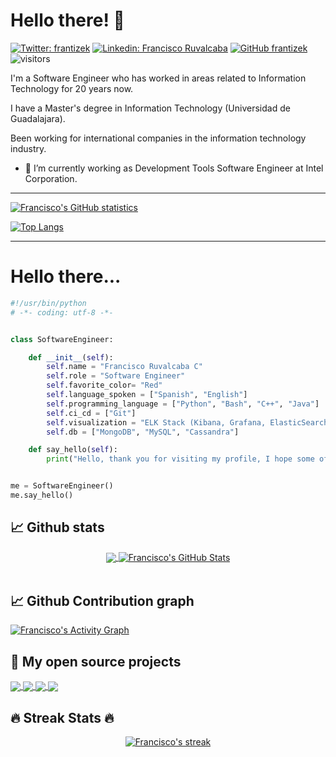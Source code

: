 # Hello there! 👋

[![Twitter: frantizek](https://img.shields.io/twitter/follow/frantizek?style=social)](https://twitter.com/frantizek)
[![Linkedin: Francisco Ruvalcaba](https://img.shields.io/badge/-frantizek-blue?style=flat-square&logo=Linkedin&logoColor=white&link=https://www.linkedin.com/in/fruvalc/)](https://www.linkedin.com/in/fruvalc/)
[![GitHub frantizek](https://img.shields.io/github/followers/frantizek?label=follow&style=social)](https://github.com/frantizek)
![visitors](https://visitor-badge.glitch.me/badge?page_id=frantizek.frantizek&left_text=frantizek's%20Visitors)

I'm a Software Engineer who has worked in areas related to Information Technology for 20 years now. 

I have a Master's degree in Information Technology (Universidad de Guadalajara). 

Been working for international companies in the information technology industry.


- 🔭 I’m currently working as Development Tools Software Engineer at Intel Corporation.


---


[![Francisco's GitHub statistics](https://github-readme-stats.vercel.app/api?username=frantizek&count_private=true&show_icons=true)](https://github.com/frantizek?tab=repositories)

[![Top Langs](https://github-readme-stats.vercel.app/api/top-langs/?username=frantizek&layout=compact)](https://github.com/frantizek?tab=repositories)

---


# Hello there...

```python
#!/usr/bin/python
# -*- coding: utf-8 -*-


class SoftwareEngineer:

    def __init__(self):
        self.name = "Francisco Ruvalcaba C"
        self.role = "Software Engineer"
        self.favorite_color= "Red"
        self.language_spoken = ["Spanish", "English"]
        self.programming_language = ["Python", "Bash", "C++", "Java"]
        self.ci_cd = ["Git"]
        self.visualization = "ELK Stack (Kibana, Grafana, ElasticSearch)"
        self.db = ["MongoDB", "MySQL", "Cassandra"]

    def say_hello(self):
        print("Hello, thank you for visiting my profile, I hope some of my projects will be useful to you.")


me = SoftwareEngineer()
me.say_hello()
```

## 📈 Github stats 

<p align=center>
    <div align=center>
      <a href="https://github.com/frantizek/frantizek">
        <img align="center" src="https://github-readme-stats.vercel.app/api/top-langs/?username=frantizek&show_icons=true&title_color=FF4500&text_color=ffffff&icon_color=FFD700&bg_color=1d1f21&langs_count=8" />
      </a> 
      <a href="https://github.com/frantizek/frantizek">
        <img align="center" src="https://github-readme-stats.vercel.app/api?username=frantizek&show_icons=true&line_height=27&count_private=true&title_color=FF4500&text_color=ffffff&icon_color=FFD700&bg_color=1d1f21&include_all_commits=true" alt="Francisco's GitHub Stats" />
      </a>         
    </div>
  <br>
  </p>
  
## 📈 Github Contribution graph

  <a href="https://github.com/ashutosh00710/github-readme-activity-graph"><img alt="Francisco's Activity Graph" src="https://activity-graph.herokuapp.com/graph/?username=frantizek&bg_color=1d1f21&color=FFFFFF&line=FF4500&point=FFFFFF&hide_border=true" />
  </a>
  
## 📕 My open source projects 

<a href="https://github.com/frantizek/EarthEngine-MexicoStates">
  <img align="center" src="https://github-readme-stats.vercel.app/api/pin/?username=frantizek&repo=EarthEngine-MexicoStates&title_color=FF4500&text_color=ffffff&icon_color=FFD700&bg_color=1d1f21"" />
</a>

<a href="https://github.com/frantizek/frantizek">
  <img align="center" src="https://github-readme-stats.vercel.app/api/pin/?username=frantizek&repo=frantizek&title_color=FF4500&text_color=ffffff&icon_color=FFD700&bg_color=1d1f21"" />
</a>

<a href="https://github.com/frantizek/Container-ship">
  <img align="center" src="https://github-readme-stats.vercel.app/api/pin/?username=frantizek&repo=Container-ship&title_color=FF4500&text_color=ffffff&icon_color=FFD700&bg_color=1d1f21"" />
</a>

<a href="https://github.com/frantizek/ArtificialVision">
  <img align="center" src="https://github-readme-stats.vercel.app/api/pin/?username=frantizek&repo=ArtificialVision&title_color=FF4500&text_color=ffffff&icon_color=FFD700&bg_color=1d1f21"" />
</a>

## 🔥 Streak Stats 🔥
<p align=center>

    
<a href="https://github.com/frantizek/frantizek">
    <img align="center" alt="Francisco's streak" src="https://github-readme-streak-stats.herokuapp.com/?user=frantizek&theme=dark&hide_border=true"/> 
</a>

   
  <br>
  </p>
